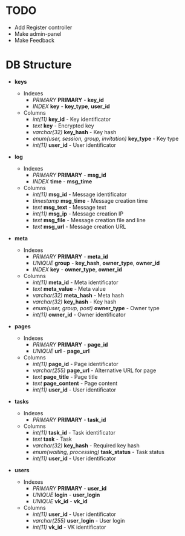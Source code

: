 # TODO

+ Add Register controller
+ Make admin-panel
+ Make Feedback

# DB Structure

+ **keys**
  + Indexes
    + *PRIMARY* **PRIMARY** - **key_id**
    + *INDEX* **key** - **key_type**, **user_id**
  + Columns
    + *int(11)* **key_id** - Key identificator
    + *text* **key** - Encrypted key
    + *varchar(32)* **key_hash** - Key hash
    + *enum(user, session, group, invitation)* **key_type** - Key type
    + *int(11)* **user_id** - User identificator

+ **log**
  + Indexes
    + *PRIMARY* **PRIMARY** - **msg_id**
    + *INDEX* **time** - **msg_time**
  + Columns
    + *int(11)* **msg_id** - Message identificator
    + *timestamp* **msg_time** - Message creation time
    + *text* **msg_text** - Message text
    + *int(11)* **msg_ip** - Message creation IP
    + *text* **msg_file** - Message creation file and line
    + *text* **msg_url** - Message creation URL

+ **meta**
  + Indexes
    + *PRIMARY* **PRIMARY** - **meta_id**
    + *UNIQUE* **group** - **key_hash**, **owner_type**, **owner_id**
    + *INDEX* **key** - **owner_type**, **owner_id**
  + Columns
    + *int(11)* **meta_id** - Meta identificator
    + *text* **meta_value** - Meta value
    + *varchar(32)* **meta_hash** - Meta hash
    + *varchar(32)* **key_hash** - Key hash
    + *enum(user, group, post)* **owner_type** - Owner type
    + *int(11)* **owner_id** - Owner identificator

+ **pages**
  + Indexes
    + *PRIMARY* **PRIMARY** - **page_id**
    + *UNIQUE* **url** - **page_url**
  + Columns
    + *int(11)* **page_id** - Page identificator
    + *varchar(255)* **page_url** - Alternative URL for page
    + *text* **page_title** - Page title
    + *text* **page_content** - Page content
    + *int(11)* **user_id** - User identificator

+ **tasks**
  + Indexes
    + *PRIMARY* **PRIMARY** - **task_id**
  + Columns
    + *int(11)* **task_id** - Task identificator
    + *text* **task** - Task
    + *varchar(32)* **key_hash** - Required key hash
    + *enum(waiting, processing)* **task_status** - Task status
    + *int(11)* **user_id** - User identificator

+ **users**
  + Indexes
    + *PRIMARY* **PRIMARY** - **user_id**
    + *UNIQUE* **login** - **user_login**
    + *UNIQUE* **vk_id** - **vk_id**
  + Columns
    + *int(11)* **user_id** - User identificator
    + *varchar(255)* **user_login** - User login
    + *int(11)* **vk_id** - VK identificator
